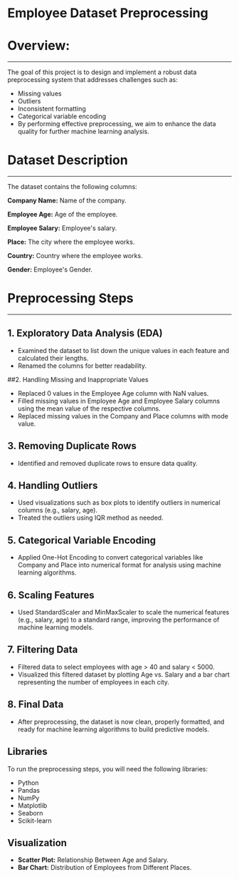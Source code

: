 # Employee Dataset Preprocessing

# Overview:
____
The goal of this project is to design and implement a robust data preprocessing system that addresses challenges such as:

* Missing values
* Outliers
* Inconsistent formatting
* Categorical variable encoding
* By performing effective preprocessing, we aim to enhance the data quality for further machine learning analysis.

# Dataset Description
____
The dataset contains the following columns:

**Company Name:** Name of the company.

**Employee Age:** Age of the employee.

**Employee Salary:** Employee's salary.

**Place:** The city where the employee works.

**Country:** Country where the employee works.

**Gender:** Employee's Gender.

# Preprocessing Steps
____
## 1. Exploratory Data Analysis (EDA)
* Examined the dataset to list down the unique values in each feature and calculated their lengths.
* Renamed the columns for better readability.
 
##2. Handling Missing and Inappropriate Values
* Replaced 0 values in the Employee Age column with NaN values.
* Filled missing values in Employee Age and Employee Salary columns using the mean value of the respective columns.
* Replaced missing values in the Company and Place columns with mode value.
  
## 3. Removing Duplicate Rows
* Identified and removed duplicate rows to ensure data quality.

## 4. Handling Outliers
* Used visualizations such as box plots to identify outliers in numerical columns (e.g., salary, age).
* Treated the outliers using IQR method as needed.

## 5. Categorical Variable Encoding
* Applied One-Hot Encoding to convert categorical variables like Company and Place into numerical format for analysis using machine learning algorithms.

## 6. Scaling Features
* Used StandardScaler and MinMaxScaler to scale the numerical features (e.g., salary, age) to a standard range, improving the performance of machine learning models.

## 7. Filtering Data
* Filtered data to select employees with age > 40 and salary < 5000.
* Visualized this filtered dataset by plotting Age vs. Salary and a bar chart representing the number of employees in each city.
  
## 8. Final Data
* After preprocessing, the dataset is now clean, properly formatted, and ready for machine learning algorithms to build predictive models.

## Libraries
 To run the preprocessing steps, you will need the following libraries:
* Python
* Pandas
* NumPy
* Matplotlib
* Seaborn
* Scikit-learn

## Visualization
* **Scatter Plot:** Relationship Between Age and Salary.
* **Bar Chart:** Distribution of Employees from Different Places.
